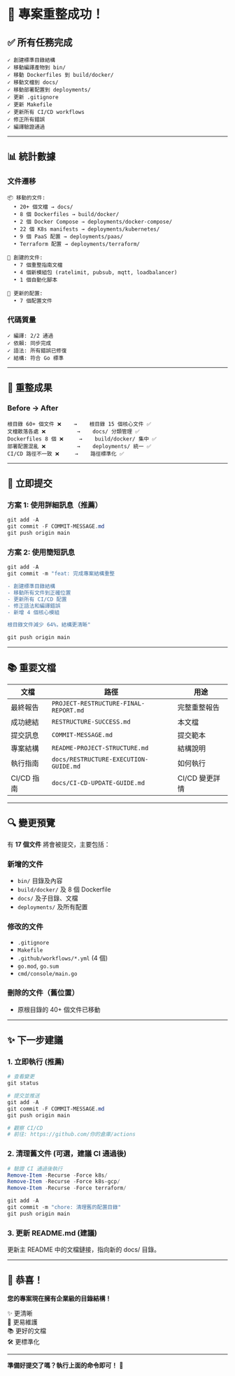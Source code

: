 # 🎉 專案重整成功！

## ✅ 所有任務完成

```
✓ 創建標準目錄結構
✓ 移動編譯產物到 bin/
✓ 移動 Dockerfiles 到 build/docker/
✓ 移動文檔到 docs/
✓ 移動部署配置到 deployments/
✓ 更新 .gitignore
✓ 更新 Makefile
✓ 更新所有 CI/CD workflows
✓ 修正所有錯誤
✓ 編譯驗證通過
```

---

## 📊 統計數據

### 文件遷移
```
📦 移動的文件:
  • 20+ 個文檔 → docs/
  • 8 個 Dockerfiles → build/docker/
  • 2 個 Docker Compose → deployments/docker-compose/
  • 22 個 K8s manifests → deployments/kubernetes/
  • 9 個 PaaS 配置 → deployments/paas/
  • Terraform 配置 → deployments/terraform/

📝 創建的文件:
  • 7 個重整指南文檔
  • 4 個新模組包 (ratelimit, pubsub, mqtt, loadbalancer)
  • 1 個自動化腳本

🔧 更新的配置:
  • 7 個配置文件
```

### 代碼質量
```
✓ 編譯: 2/2 通過
✓ 依賴: 同步完成
✓ 語法: 所有錯誤已修復
✓ 結構: 符合 Go 標準
```

---

## 🎯 重整成果

### Before → After

```
根目錄 60+ 個文件 ❌    →    根目錄 15 個核心文件 ✅
文檔散落各處 ❌          →    docs/ 分類管理 ✅
Dockerfiles 8 個 ❌     →    build/docker/ 集中 ✅
部署配置混亂 ❌          →    deployments/ 統一 ✅
CI/CD 路徑不一致 ❌     →    路徑標準化 ✅
```

---

## 🚀 立即提交

### 方案 1: 使用詳細訊息（推薦）

```powershell
git add -A
git commit -F COMMIT-MESSAGE.md
git push origin main
```

### 方案 2: 使用簡短訊息

```powershell
git add -A
git commit -m "feat: 完成專案結構重整

- 創建標準目錄結構
- 移動所有文件到正確位置
- 更新所有 CI/CD 配置
- 修正語法和編譯錯誤
- 新增 4 個核心模組

根目錄文件減少 64%，結構更清晰"

git push origin main
```

---

## 📚 重要文檔

| 文檔 | 路徑 | 用途 |
|------|------|------|
| 最終報告 | `PROJECT-RESTRUCTURE-FINAL-REPORT.md` | 完整重整報告 |
| 成功總結 | `RESTRUCTURE-SUCCESS.md` | 本文檔 |
| 提交訊息 | `COMMIT-MESSAGE.md` | 提交範本 |
| 專案結構 | `README-PROJECT-STRUCTURE.md` | 結構說明 |
| 執行指南 | `docs/RESTRUCTURE-EXECUTION-GUIDE.md` | 如何執行 |
| CI/CD 指南 | `docs/CI-CD-UPDATE-GUIDE.md` | CI/CD 變更詳情 |

---

## 🔍 變更預覽

有 **17 個文件** 將會被提交，主要包括：

### 新增的文件
- `bin/` 目錄及內容
- `build/docker/` 及 8 個 Dockerfile
- `docs/` 及子目錄、文檔
- `deployments/` 及所有配置

### 修改的文件
- `.gitignore`
- `Makefile`
- `.github/workflows/*.yml` (4 個)
- `go.mod`, `go.sum`
- `cmd/console/main.go`

### 刪除的文件（舊位置）
- 原根目錄的 40+ 個文件已移動

---

## ✨ 下一步建議

### 1. 立即執行 (推薦)

```powershell
# 查看變更
git status

# 提交並推送
git add -A
git commit -F COMMIT-MESSAGE.md
git push origin main

# 觀察 CI/CD
# 前往: https://github.com/你的倉庫/actions
```

### 2. 清理舊文件 (可選，建議 CI 通過後)

```powershell
# 驗證 CI 通過後執行
Remove-Item -Recurse -Force k8s/
Remove-Item -Recurse -Force k8s-gcp/
Remove-Item -Recurse -Force terraform/

git add -A
git commit -m "chore: 清理舊的配置目錄"
git push origin main
```

### 3. 更新 README.md (建議)

更新主 README 中的文檔鏈接，指向新的 docs/ 目錄。

---

## 🎊 恭喜！

**您的專案現在擁有企業級的目錄結構！**

✨ 更清晰  
🚀 更易維護  
📚 更好的文檔  
🛠️ 更標準化

---

**準備好提交了嗎？執行上面的命令即可！** 🚀

